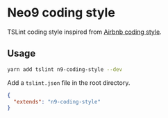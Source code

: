 # Neo9 coding style

TSLint coding style inspired from [Airbnb coding style](https://github.com/airbnb/javascript).


## Usage

```bash
yarn add tslint n9-coding-style --dev
```

Add a `tslint.json` file in the root directory.

```json
{
  "extends": "n9-coding-style"
}
```

